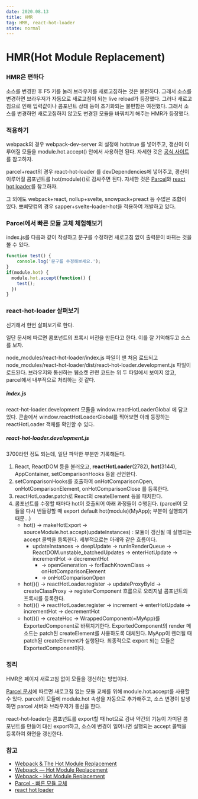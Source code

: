 ```yaml
---
date: 2020.08.13
title: HMR
tag: HMR, react-hot-loader
state: normal
---
```



# HMR(Hot Module Replacement)

### HMR은 편하다

소스를 변경한 후 F5 키를 눌러 브라우저를 새로고침하는 것은 불편하다. 그래서 소스를 변경하면 브라우저가 자동으로 새로고침이 되는 live reload가 등장했다. 그러나 새로고침으로 인해 입력값이나 콤포넌트 상태 등이 초기화되는 불편함은 여전했다. 그래서 소스를 변경하면 새로고침하지 않고도 변경된 모듈을 바꿔치기 해주는 HMR가 등장했다.

### 적용하기

webpack의 경우 webpack-dev-server 의 설정에 hot:true 를 넣어주고, 갱신이 이루어질 모듈을 module.hot.accept() 안에서 사용하면 된다. 자세한 것은 [공식 사이트](https://webpack.js.org/guides/hot-module-replacement/)를 참고하자.

parcel+react의 경우 react-hot-loader 를 devDependencies에 넣어주고, 갱신이 이루어질 콤포넌트를 hot(module)()로 감싸주면 된다. 자세한 것은 [Parcel](https://ko.parceljs.org/hmr.html)와 [react hot loader](https://github.com/gaearon/react-hot-loader)를 참고하자.

그 외에도 webpack+react,  nollup+svelte, snowpack+preact 등 수많은 조합이 있다. 뽀삐닷컴의 경우 sapper+svelte-loader-hot을 적용하여 개발하고 있다.

### Parcel에서 빠른 모듈 교체 체험해보기

index.js를 다음과 같이 작성하고 문구를 수정하면 새로고침 없이 출력문이 바뀌는 것을 볼 수 있다.

```javascript
function test() {
	console.log('문구를 수정해보세요.');		
}
if(module.hot) {	
  module.hot.accept(function() {
    test();
  })
}
```

### react-hot-loader 살펴보기

신기해서 한번 살펴보기로 한다. 

일단 문서에 따르면 콤포넌트의 프록시 버전을 만든다고 한다. 이를 잘 기억해두고 소스를 보자.

node_modules/react-hot-loader/index.js 파일이 맨 처음 로드되고 node_modules/react-hot-loader/dist/react-hot-loader.development.js 파일이 로드된다. 브라우저와 통신하는 웹소켓 관련 코드는 위 두 파일에서 보이지 않고, parcel에서 내부적으로 처리하는 것 같다.

##### index.js

react-hot-loader.development 모듈을 window.reactHotLoaderGlobal 에 담고 있다. 콘솔에서 window.reactHotLoaderGlobal를 찍어보면 아래 등장하는 reactHotLoader 객체를 확인할 수 있다. 

##### react-hot-loader.development.js

3700라인 정도 되는데, 일단 파악한 부분만 기록해둔다.

1. React, ReactDOM 등을 불러오고, **reactHotLoader**(2782), **hot**(3144), AppContainer, setComparisonHooks 등을 선언한다.
2. setComparisonHooks를 호출하여 onHotComparisonOpen, onHotComparisonElement, onHotComparisonClose 를 등록한다.
3. reactHotLoader.patch로 React의 createElement 등을 패치한다.
4. 콤포넌트를 수정할 때마다 hot이 호출되어 아래 과정들이 수행된다. (parcel이 모듈을 다시 번들링할 때 export default hot(module)(MyApp); 부분이 실행되기 때문...)
   - hot() -> makeHotExport -> sourceModule.hot.accept(updateInstances) : 모듈이 갱신될 때 실행되는 accept 콜백을 등록한다. 세부적으로는 아래와 같은 흐름이다.
     - updateInstances -> deepUpdate -> runInRenderQueue -> ReactDOM.unstable_batchedUpdates -> enterHotUpdate -> incrementHot -> decrementHot
       - -> openGeneration -> forEachKnownClass -> onHotComparisonElement
       -  -> onHotComparisonOpen
   - hot()() -> reactHotLoader.register -> updateProxyById -> createClassProxy -> registerComponent 흐름으로 오리지널 콤포넌트의 프록시를 등록한다.
   - hot()() -> reactHotLoader.register -> increment -> enterHotUpdate -> incrementHot -> decrementHot
   - hot()() -> createHoc -> WrappedComponent(=MyApp)를 ExportedComponent로 바꿔치기한다. ExportedComponent의 render 메소드는 patch된 createElement를 사용하도록 대체된다. MyApp이 렌더될 때 patch된 createElement가 실행된다. 최종적으로 export 되는 모듈은 ExportedComponent이다.

### 정리

HMR은 페이지 새로고침 없이 모듈을 갱신하는 방법이다.

[Parcel 문서](https://ko.parceljs.org/hmr.html)에 따르면 새로고침 없는 모듈 교체를 위해 module.hot.accept를 사용할 수 있다. parcel이 모듈에 module.hot 속성을 자동으로 추가해주고, 소스 변경이 발생하면 parcel 서버와 브라우저가 통신을 한다.

react-hot-loader는 콤포넌트를 export할 때 hot으로 감싸 약간의 기능이 가미된 콤포넌트를 만들어 대신 export하고, 소스에 변경이 일어나면 실행되는 accept 콜백을 등록하여 화면을 갱신한다.

### 참고

- [Webpack & The Hot Module Replacement](https://medium.com/@rajaraodv/webpack-hot-module-replacement-hmr-e756a726a07#.sqwnkq9y6)
- [Webpack — Hot Module Replacement](https://medium.com/js-imaginea/hot-module-replacement-8b634c2a4348)
- [Webpack - Hot Module Replacement](https://webpack.js.org/guides/hot-module-replacement/)
- [Parcel - 빠른 모듈 교체](https://ko.parceljs.org/hmr.html)
- [react hot loader](https://github.com/gaearon/react-hot-loader)






































